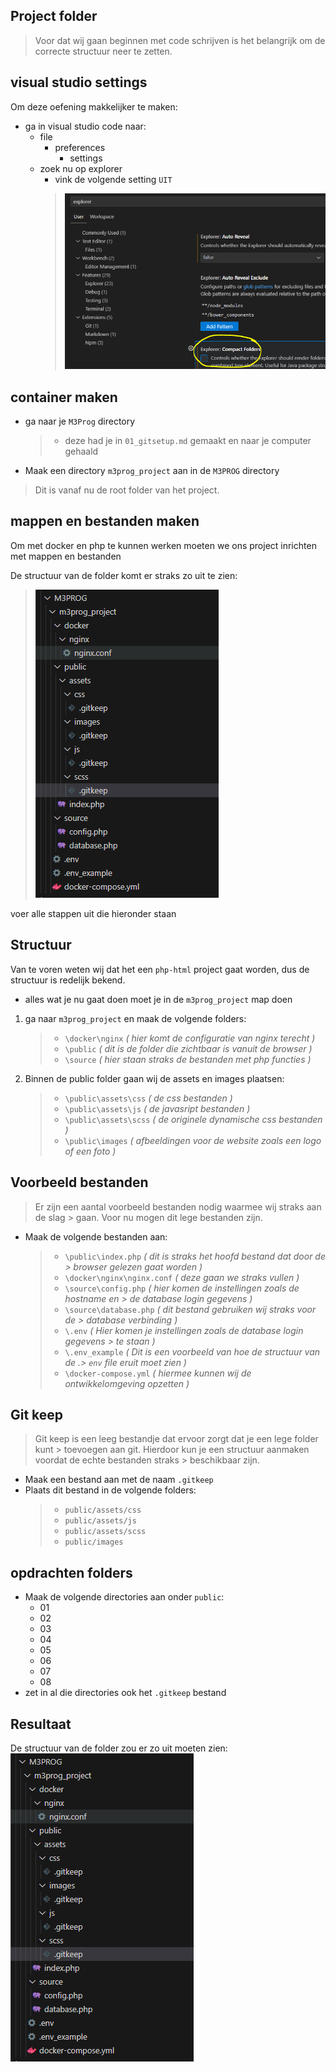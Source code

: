## Project folder

> Voor dat wij gaan beginnen met code schrijven is het belangrijk om de correcte structuur neer te zetten.  

## visual studio settings

Om deze oefening makkelijker te maken:
- ga in visual studio code naar:
   - file
      - preferences
         - settings
   - zoek nu op explorer
      - vink de volgende setting `UIT`
      > ![](img/visualcollapse.png)
      
## container maken

- ga naar je `M3Prog` directory 
    > - deze had je in `01_gitsetup.md` gemaakt en naar je computer gehaald

- Maak een directory `m3prog_project` aan in de `M3PROG` directory
> Dit is vanaf nu de root folder van het project.

## mappen en bestanden maken

Om met docker en php te kunnen werken moeten we ons project inrichten met mappen en bestanden


De structuur van de folder komt er straks zo uit te zien:
> ![](img/folder_structuur.png)

voer alle stappen uit die hieronder staan

## Structuur

Van te voren weten wij dat het een `php-html` project gaat worden, dus de structuur is redelijk bekend.

- alles wat je nu gaat doen moet je in de `m3prog_project` map doen 
1. ga naar `m3prog_project` en maak de volgende folders:
   > - `\docker\nginx` *( hier komt de configuratie van nginx terecht )*
   > - `\public` *( dit is de folder die zichtbaar is vanuit de browser )*
   > - `\source` *( hier staan straks de bestanden met php functies )*
2. Binnen de public folder gaan wij de assets en images plaatsen:
   > - `\public\assets\css` *( de css bestanden )*
   > - `\public\assets\js` *( de javasript bestanden )*
   > - `\public\assets\scss` *( de originele dynamische css bestanden )*
   > - `\public\images` *( afbeeldingen voor de website zoals een logo of een foto )*

## Voorbeeld bestanden
> Er zijn een aantal voorbeeld bestanden nodig waarmee wij straks aan de slag > gaan.
> Voor nu mogen dit lege bestanden zijn. 
- Maak de volgende bestanden aan:
   > - `\public\index.php`  *( dit is straks het hoofd bestand dat door de > browser gelezen gaat worden )*
   > - `\docker\nginx\nginx.conf` *( deze gaan we straks vullen )*
   > - `\source\config.php` *( hier komen de instellingen zoals de hostname en > de database login gegevens )*
   > - `\source\database.php` *( dit bestand gebruiken wij straks voor de > database verbinding )*
   > - `\.env` *( Hier komen je instellingen zoals de database login gegevens > te staan )*
   > - `\.env_example` *( Dit is een voorbeeld van hoe de structuur van de .> `env` file eruit moet zien )*
   > - `\docker-compose.yml` *( hiermee kunnen wij de ontwikkelomgeving opzetten )*

## Git keep
> Git keep is een leeg bestandje dat ervoor zorgt dat je een lege folder kunt > toevoegen aan git.
> Hierdoor kun je een structuur aanmaken voordat de echte bestanden straks > beschikbaar zijn.
- Maak een bestand aan met de naam `.gitkeep`
- Plaats dit bestand in de volgende folders:
    > - `public/assets/css`
    > - `public/assets/js`
    > - `public/assets/scss`
    > - `public/images`

## opdrachten folders

- Maak de volgende directories aan onder `public`:
   - 01
   - 02
   - 03
   - 04
   - 05
   - 06
   - 07
   - 08
- zet in al die directories ook het `.gitkeep` bestand
 
## Resultaat
De structuur van de folder zou er zo uit moeten zien: <br>
![](img/folder_structuur.png)
